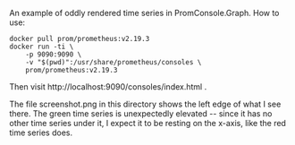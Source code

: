 An example of oddly rendered time series in PromConsole.Graph.
How to use:

    docker pull prom/prometheus:v2.19.3
    docker run -ti \
        -p 9090:9090 \
        -v "$(pwd)":/usr/share/prometheus/consoles \
        prom/prometheus:v2.19.3

Then visit http://localhost:9090/consoles/index.html .

The file screenshot.png in this directory shows the left edge of what I
see there.  The green time series is unexpectedly elevated -- since it
has no other time series under it, I expect it to be resting on the
x-axis, like the red time series does.
